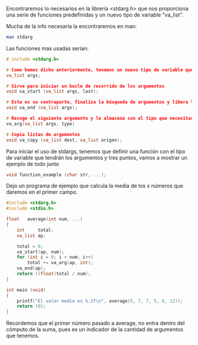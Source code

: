 Encontraremos lo necesarios en la librería <stdarg.h> que nos proporciona una serie de funciones predefinidas y un nuevo tipo de variable "va_list".

Mucha de la info necesaria la encontraremos en man:

```bash
man stdarg
```

Las funciones mas usadas serían:

```c
# include <stdarg.h>

# Como hemos dicho anteriormente, tenemos un nuevo tipo de variable que definiremos tal que para dar a la variable el nombre args:
va_list args;

# Sirve para iniciar un bucle de recorrido de los argumentos
void va_start (va_list args, last);

# Esta es su contraparte, finaliza la búsqueda de argumentos y libera la memoria.
void va_end (va_list args);

# Recoge el siguiente argumento y lo almacena con el tipo que necesitaramos
va_arg(va_list args, type)

# Copia listas de argumentos
void va_copy (va_list dest, va_list origen);
```

Para iniciar el uso de stdargs, tenemos que definir una función con el tipo de variable que tendrán los argumentos y tres puntos, vamos a mostrar un ejemplo de todo junto

```c
void function_example (char str, ...);
```

Dejo un programa de ejemplo que calcula la media de los x números que daremos en el primer campo.

```c
#include <stdarg.h>
#include <stdio.h>

float	average(int num, ...)
{
	int		total;
	va_list	ap;

	total = 0;
	va_start(ap, num);
	for (int i = 0; i < num; i++)
		total += va_arg(ap, int);
	va_end(ap);
	return ((float)total / num);
}

int main (void)
{
	printf("El valor medio es %.2f\n", average(5, 7, 7, 5, 8, 12));
	return (0);
}
```

Recordemos que el primer número pasado a average, no entra dentro del cómputo de la suma, pues es un indicador de la cantidad de argumentos que tenemos.